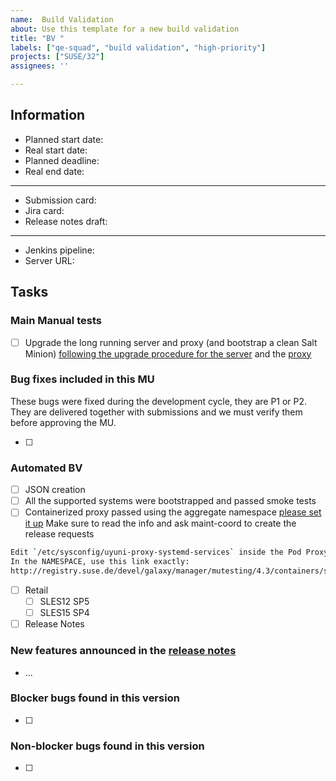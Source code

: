 ```yaml
---
name:  Build Validation
about: Use this template for a new build validation
title: "BV "
labels: ["qe-squad", "build validation", "high-priority"]
projects: ["SUSE/32"]
assignees: ''

---
```


## Information

- Planned start date:
- Real start date:
- Planned deadline:
- Real end date:

---

- Submission card:
- Jira card:
- Release notes draft:

---

- Jenkins pipeline:
- Server URL:

## Tasks

### Main Manual tests

- [ ] Upgrade the long running server and proxy (and bootstrap a clean Salt Minion) [following the upgrade procedure for the server](https://documentation.suse.com/external-tree/en-us/suma/4.3/en/suse-manager/installation-and-upgrade/upgrade-intro.html) and the [proxy](https://documentation.suse.com/external-tree/en-us/suma/4.3/en/suse-manager/installation-and-upgrade/proxy-y-z.html#_update_the_proxy_z)

### Bug fixes included in this MU

These bugs were fixed during the development cycle, they are P1 or P2.
They are delivered together with submissions and we must verify them before approving the MU.

- [ ]

### Automated BV

- [ ] JSON creation
- [ ] All the supported systems were bootstrapped and passed smoke tests
- [ ] Containerized proxy passed using the aggregate namespace [please set it up](https://confluence.suse.com/display/SUSEMANAGER/MI+process+for+Containerized+components#MIprocessforContainerizedcomponents-Finalcurrentsolution)
  Make sure to read the info and ask maint-coord to create the release requests

```bash
Edit `/etc/sysconfig/uyuni-proxy-systemd-services` inside the Pod Proxy VM
In the NAMESPACE, use this link exactly:
http://registry.suse.de/devel/galaxy/manager/mutesting/4.3/containers/suse/manager/4.3/
```

- [ ] Retail
  - [ ] SLES12 SP5
  - [ ] SLES15 SP4
- [ ] Release Notes

### New features announced in the [release notes](https://gitlab.suse.de/documentation/release-notes-suse-manager/-/merge_requests/)

- ...

### Blocker bugs found in this version

- [ ]

### Non-blocker bugs found in this version

- [ ]
